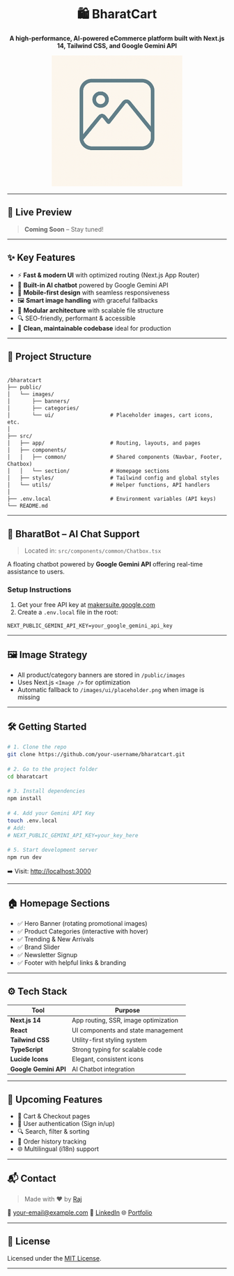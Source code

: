 
<h1 align="center">🛍️ BharatCart</h1>
<p align="center"><b>A high-performance, AI-powered eCommerce platform built with Next.js 14, Tailwind CSS, and Google Gemini API</b></p>

<p align="center">
  <img src="public/images/ui/placeholder.png" alt="BharatCart Banner" width="300" />
</p>

---

## 🚀 Live Preview

> **Coming Soon** – Stay tuned!

---

## ✨ Key Features

- ⚡️ **Fast & modern UI** with optimized routing (Next.js App Router)
- 🧠 **Built-in AI chatbot** powered by Google Gemini API
- 📱 **Mobile-first design** with seamless responsiveness
- 🖼️ **Smart image handling** with graceful fallbacks
- 🎯 **Modular architecture** with scalable file structure
- 🔍 SEO-friendly, performant & accessible
- 🧹 **Clean, maintainable codebase** ideal for production

---

## 📁 Project Structure

```

/bharatcart
├── public/
│   └── images/
│       ├── banners/
│       ├── categories/
│       └── ui/                  # Placeholder images, cart icons, etc.
│
├── src/
│   ├── app/                     # Routing, layouts, and pages
│   ├── components/
│   │   ├── common/              # Shared components (Navbar, Footer, Chatbox)
│   │   └── section/             # Homepage sections
│   ├── styles/                  # Tailwind config and global styles
│   └── utils/                   # Helper functions, API handlers
│
├── .env.local                   # Environment variables (API keys)
└── README.md

````

---

## 🤖 BharatBot – AI Chat Support

> Located in: `src/components/common/Chatbox.tsx`

A floating chatbot powered by **Google Gemini API** offering real-time assistance to users.

### Setup Instructions

1. Get your free API key at [makersuite.google.com](https://makersuite.google.com/app/apikey)
2. Create a `.env.local` file in the root:

```env
NEXT_PUBLIC_GEMINI_API_KEY=your_google_gemini_api_key
````

---

## 🖼️ Image Strategy

* All product/category banners are stored in `/public/images`
* Uses Next.js `<Image />` for optimization
* Automatic fallback to `/images/ui/placeholder.png` when image is missing

---

## 🛠️ Getting Started

```bash
# 1. Clone the repo
git clone https://github.com/your-username/bharatcart.git

# 2. Go to the project folder
cd bharatcart

# 3. Install dependencies
npm install

# 4. Add your Gemini API Key
touch .env.local
# Add:
# NEXT_PUBLIC_GEMINI_API_KEY=your_key_here

# 5. Start development server
npm run dev
```

➡️ Visit: [http://localhost:3000](http://localhost:3000)

---

## 🏠 Homepage Sections

* ✅ Hero Banner (rotating promotional images)
* ✅ Product Categories (interactive with hover)
* ✅ Trending & New Arrivals
* ✅ Brand Slider
* ✅ Newsletter Signup
* ✅ Footer with helpful links & branding

---

## ⚙️ Tech Stack

| Tool                  | Purpose                              |
| --------------------- | ------------------------------------ |
| **Next.js 14**        | App routing, SSR, image optimization |
| **React**             | UI components and state management   |
| **Tailwind CSS**      | Utility-first styling system         |
| **TypeScript**        | Strong typing for scalable code      |
| **Lucide Icons**      | Elegant, consistent icons            |
| **Google Gemini API** | AI Chatbot integration               |

---

## 🌟 Upcoming Features

* 🛒 Cart & Checkout pages
* 🔐 User authentication (Sign in/up)
* 🔍 Search, filter & sorting
* 🧾 Order history tracking
* 🌐 Multilingual (i18n) support

---

## 📬 Contact

> Made with ❤️ by [Raj](https://linkedin.com/in/your-profile)

📧 [your-email@example.com](mailto:your-email@example.com)
🔗 [LinkedIn](https://linkedin.com/in/your-profile)
🌐 [Portfolio](https://your-portfolio.com)

---

## 📝 License

Licensed under the [MIT License](LICENSE).

---


